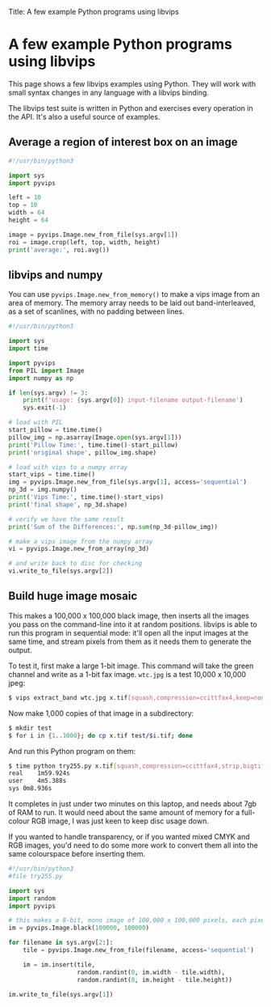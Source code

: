 Title: A few example Python programs using libvips

# A few example Python programs using libvips

This page shows a few libvips examples using Python. They will work with
small syntax changes in any language with a libvips binding.

The libvips test suite is written in Python and exercises every operation
in the API.  It's also a useful source of examples.

## Average a region of interest box on an image

```python
#!/usr/bin/python3

import sys
import pyvips

left = 10
top = 10
width = 64
height = 64

image = pyvips.Image.new_from_file(sys.argv[1])
roi = image.crop(left, top, width, height)
print('average:', roi.avg())
```

## libvips and numpy

You can use `pyvips.Image.new_from_memory()` to make a vips image from
an area of memory. The memory array needs to be laid out band-interleaved,
as a set of scanlines, with no padding between lines.

```python
#!/usr/bin/python3

import sys
import time

import pyvips
from PIL import Image
import numpy as np

if len(sys.argv) != 3:
    print(f'usage: {sys.argv[0]} input-filename output-filename')
    sys.exit(-1)

# load with PIL
start_pillow = time.time()
pillow_img = np.asarray(Image.open(sys.argv[1]))
print('Pillow Time:', time.time()-start_pillow)
print('original shape', pillow_img.shape)

# load with vips to a numpy array
start_vips = time.time()
img = pyvips.Image.new_from_file(sys.argv[1], access='sequential')
np_3d = img.numpy()
print('Vips Time:', time.time()-start_vips)
print('final shape', np_3d.shape)

# verify we have the same result
print('Sum of the Differences:', np.sum(np_3d-pillow_img))

# make a vips image from the numpy array
vi = pyvips.Image.new_from_array(np_3d)

# and write back to disc for checking
vi.write_to_file(sys.argv[2])
```

## Build huge image mosaic

This makes a 100,000 x 100,000 black image, then inserts all the images you
pass on the command-line into it at random positions. libvips is able to run
this program in sequential mode: it'll open all the input images at the same
time, and stream pixels from them as it needs them to generate the output.

To test it, first make a large 1-bit image. This command will take the
green channel and write as a 1-bit fax image. `wtc.jpg` is a test 10,000
x 10,000 jpeg:

```bash
$ vips extract_band wtc.jpg x.tif[squash,compression=ccittfax4,keep=none] 1
```

Now make 1,000 copies of that image in a subdirectory:

```bash
$ mkdir test
$ for i in {1..1000}; do cp x.tif test/$i.tif; done
```

And run this Python program on them:

```bash
$ time python try255.py x.tif[squash,compression=ccittfax4,strip,bigtiff] test/*
real	1m59.924s
user	4m5.388s
sys	0m8.936s
```

It completes in just under two minutes on this laptop, and needs about
7gb of RAM to run. It would need about the same amount of memory for a
full-colour RGB image, I was just keen to keep disc usage down. 

If you wanted to handle transparency, or if you wanted mixed CMYK and RGB
images, you'd need to do some more work to convert them all into the same
colourspace before inserting them.

```python
#!/usr/bin/python3
#file try255.py

import sys
import random
import pyvips

# this makes a 8-bit, mono image of 100,000 x 100,000 pixels, each pixel zero
im = pyvips.Image.black(100000, 100000)

for filename in sys.argv[2:]:
    tile = pyvips.Image.new_from_file(filename, access='sequential')

    im = im.insert(tile,
                   random.randint(0, im.width - tile.width),
                   random.randint(0, im.height - tile.height))

im.write_to_file(sys.argv[1])
```
